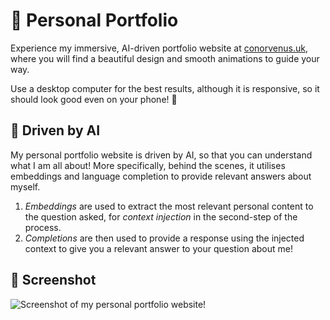 # 🚀 Personal Portfolio

Experience my immersive, AI-driven portfolio website at [conorvenus.uk](https://www.conorvenus.uk), where you will find a beautiful design and smooth animations to guide your way. 

Use a desktop computer for the best results, although it is responsive, so it should look good even on your phone! 📱

## 🤖 Driven by AI 

My personal portfolio website is driven by AI, so that you can understand what I am all about! More specifically, behind the scenes, it utilises embeddings and language completion to provide relevant answers about myself. 

1. *Embeddings* are used to extract the most relevant personal content to the question asked, for *context injection* in the second-step of the process.
2. *Completions* are then used to provide a response using the injected context to give you a relevant answer to your question about me!

## 📸 Screenshot

![Screenshot of my personal portfolio website!](https://i.imgur.com/Ep5cCaL.png)
